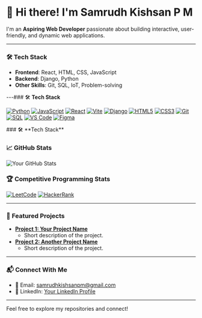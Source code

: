 # 👋 Hi there! I'm Samrudh Kishsan P M

I'm an **Aspiring Web Developer** passionate about building interactive, user-friendly, and dynamic web applications.

---

### 🛠️ **Tech Stack**
- **Frontend**: React, HTML, CSS, JavaScript
- **Backend**: Django, Python
- **Other Skills**: Git, SQL, IoT, Problem-solving

---### 🛠️ **Tech Stack**

[![Python](https://img.shields.io/badge/Python-3776AB?style=for-the-badge&logo=python&logoColor=white)](https://www.python.org/)
[![JavaScript](https://img.shields.io/badge/JavaScript-FFD700?style=for-the-badge&logo=javascript&logoColor=black)](https://www.javascript.com/)
[![React](https://img.shields.io/badge/React-61DAFB?style=for-the-badge&logo=react&logoColor=black)](https://reactjs.org/)
[![Vite](https://img.shields.io/badge/Vite-646CFF?style=for-the-badge&logo=vite&logoColor=white)](https://vitejs.dev/)
[![Django](https://img.shields.io/badge/Django-092E20?style=for-the-badge&logo=django&logoColor=white)](https://www.djangoproject.com/)
[![HTML5](https://img.shields.io/badge/HTML5-E34F26?style=for-the-badge&logo=html5&logoColor=white)](https://developer.mozilla.org/en-US/docs/Web/HTML)
[![CSS3](https://img.shields.io/badge/CSS3-1572B6?style=for-the-badge&logo=css3&logoColor=white)](https://developer.mozilla.org/en-US/docs/Web/CSS)
[![Git](https://img.shields.io/badge/Git-F05032?style=for-the-badge&logo=git&logoColor=white)](https://git-scm.com/)
[![SQL](https://img.shields.io/badge/SQL-4479A1?style=for-the-badge&logo=MySQL&logoColor=white)](https://www.mysql.com/)
[![VS Code](https://img.shields.io/badge/VS_Code-007ACC?style=for-the-badge&logo=visual-studio-code&logoColor=white)](https://code.visualstudio.com/)
[![Figma](https://img.shields.io/badge/Figma-000000?style=for-the-badge&logo=figma&logoColor=white)](https://www.figma.com/)

<link href="https://cdnjs.cloudflare.com/ajax/libs/font-awesome/5.15.3/css/all.min.css" rel="stylesheet">
### 🛠️ **Tech Stack**

<a href="https://www.python.org/" target="_blank"><i class="fab fa-python" style="font-size: 50px;"></i></a>
<a href="https://www.javascript.com/" target="_blank"><i class="fab fa-js" style="font-size: 50px;"></i></a>
<a href="https://reactjs.org/" target="_blank"><i class="fab fa-react" style="font-size: 50px;"></i></a>
<a href="https://www.djangoproject.com/" target="_blank"><i class="fab fa-django" style="font-size: 50px;"></i></a>
<a href="https://developer.mozilla.org/en-US/docs/Web/HTML" target="_blank"><i class="fab fa-html5" style="font-size: 50px;"></i></a>
<a href="https://developer.mozilla.org/en-US/docs/Web/CSS" target="_blank"><i class="fab fa-css3-alt" style="font-size: 50px;"></i></a>
<a href="https://git-scm.com/" target="_blank"><i class="fab fa-git" style="font-size: 50px;"></i></a>
<a href="https://www.docker.com/" target="_blank"><i class="fab fa-docker" style="font-size: 50px;"></i></a>
<a href="https://www.mysql.com/" target="_blank"><i class="fab fa-mysql" style="font-size: 50px;"></i></a>
<a href="https://www.internet-of-things.eu/" target="_blank"><i class="fas fa-network-wired" style="font-size: 50px;"></i></a>
<a href="https://code.visualstudio.com/" target="_blank"><i class="fab fa-visual-studio-code" style="font-size: 50px;"></i></a>
<a href="https://www.figma.com/" target="_blank"><i class="fab fa-figma" style="font-size: 50px;"></i></a>
<a href="https://vitejs.dev/" target="_blank"><i class="fab fa-vite" style="font-size: 50px;"></i></a>

### 📈 **GitHub Stats**
![Your GitHub Stats](https://github-readme-stats.vercel.app/api?username=k-ish-san&show_icons=true&theme=highcontrast)

### 🏆 Competitive Programming Stats


[![LeetCode](https://img.shields.io/badge/LeetCode-Profile-FFA116?style=flat&logo=LeetCode)](https://leetcode.com/k-ish-san/)
[![HackerRank](https://img.shields.io/badge/HackerRank-Profile-brightgreen?style=flat&logo=hackerrank)](https://www.hackerrank.com/samrudhkishsanpm)


---

### 📌 **Featured Projects**
- **[Project 1: Your Project Name](https://github.com/yourusername/project-repo)**
  - Short description of the project.
- **[Project 2: Another Project Name](https://github.com/yourusername/another-repo)**
  - Short description of the project.

---

### 📬 **Connect With Me**
- 📧 Email: [samrudhkishsanpm@gmail.com](mailto:samrudhkishsanpm@gmail.com)
- 💼 LinkedIn: [Your LinkedIn Profile](https://linkedin.com/in/your-profile)

---

Feel free to explore my repositories and connect!
